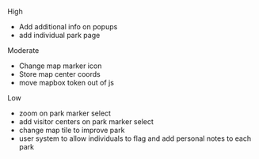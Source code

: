 High
- Add additional info on popups
- add individual park page

Moderate
- Change map marker icon
- Store map center coords
- move mapbox token out of js

Low
- zoom on park marker select
- add visitor centers on park marker select
- change map tile to improve park
- user system to allow individuals to flag and add personal notes to each park
